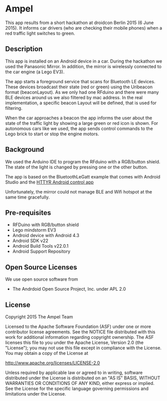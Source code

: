 
Ampel
===================================

This app results from a short hackathon at droidcon Berlin 2015 (6 June 2015).
It informs car drivers (who are checking their mobile phones) when a red traffic light switches to green.

Description
------------

This app is installed on an Android device in a car. During the hackathon we used the Panasonic Mirror.
In addition, the mirror is wirelessly connected to the car engine (a Lego EV3).

The app starts a foreground service that scans for Bluetooth LE devices.
These devices broadcast their state (red or green) using the Uribeacon format (beaconLayout). As we only had one RFduino and
there were many BLE devices around us we also filtered by mac address.
In the real implementation, a specific beacon Layout will be defined, that is used
for filtering.

When the car approaches a beacon the app informs the user about the state of the traffic light by showing
a large green or red icon is shown. For autonomous cars like we used, the app sends control commands to the Lego
brick to start or stop the engine motors.

Background
----------
We used the Arduino IDE to program the RFduino with a RGB/button shield. The state of the light is changed by pressing
one or the other button.

The app is based on the BluetoothLeGatt example that comes with Android Studio and the [HTTYR Android control app](https://lejosnews.wordpress.com/2014/05/02/httyr-android-control-app/)

Unfortunately, the mirror could not manage BLE and Wifi hotspot at the same time gracefully.

Pre-requisites
--------------

- RFDuino with RGB/button shield
- Lego mindstorm EV3
- Android device with Android 4.3
- Android SDK v22
- Android Build Tools v22.0.1
- Android Support Repository


Open Source Licenses
--------------------
We use open source software from
* The Andrdoid Open Source Project, Inc. under APL 2.0

License
-------

Copyright 2015 The Ampel Team

Licensed to the Apache Software Foundation (ASF) under one or more contributor
license agreements.  See the NOTICE file distributed with this work for
additional information regarding copyright ownership.  The ASF licenses this
file to you under the Apache License, Version 2.0 (the "License"); you may not
use this file except in compliance with the License.  You may obtain a copy of
the License at

http://www.apache.org/licenses/LICENSE-2.0

Unless required by applicable law or agreed to in writing, software
distributed under the License is distributed on an "AS IS" BASIS, WITHOUT
WARRANTIES OR CONDITIONS OF ANY KIND, either express or implied.  See the
License for the specific language governing permissions and limitations under
the License.
